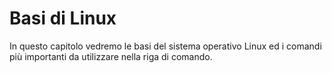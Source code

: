 # Basi di Linux

In questo capitolo vedremo le basi del sistema operativo Linux ed i comandi più importanti da utilizzare nella riga di comando.